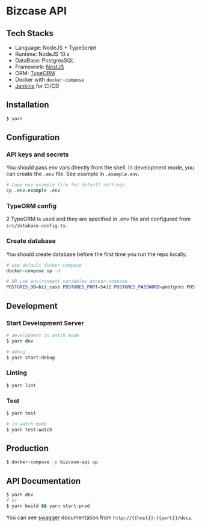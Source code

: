 # Bizcase API

## Tech Stacks

- Language: NodeJS + TypeScript
- Runtime: NodeJS 10.x
- DataBase: PostgresSQL
- Framework: [NestJS](https://docs.nestjs.com)
- ORM: [TypeORM](https://typeorm.io/)
- Docker with `docker-compose`
- [Jenkins](https://jenkins.io/) for CI/CD

## Installation

```bash
$ yarn
```

## Configuration

### API keys and secrets

You should pass env vars directly from the shell. In development mode, you can create the `.env` file. See example in `.example.env`.

```bash
# Copy env example file for default settings
cp .env.example .env
```

### TypeORM config

2 TypeORM is used and they are specified in .env file and configured from `src/database.config.ts`.

### Create database

You should create database before the first time you run the repo locally.

```bash
# use default docker-compose
docker-compose up -d

# OR use environment variables docker-compose
POSTGRES_DB=biz_case POSTGRES_PORT=5432 POSTGRES_PASSWORD=postgres POSTGRES_PASSWORD=postgres docker-compose up -d
```

## Development

### Start Development Server
```bash
# development in watch mode
$ yarn dev

# debug
$ yarn start:debug

```

### Linting

```bash
$ yarn lint
```

### Test
```bash
$ yarn test

# in watch mode
$ yarn test:watch
```

## Production
```bash
$ docker-compose -p bizcase-api up
```

## API Documentation
```bash
$ yarn dev
# or
$ yarn build && yarn start:prod
```

You can see [swagger](https://swagger.io/) documentation from `http://{{host}}:{{port}}/docs`.